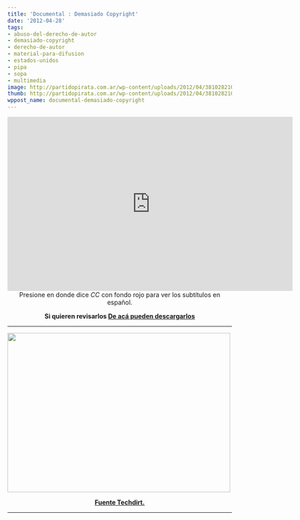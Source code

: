 ```yaml
---
title: 'Documental : Demasiado Copyright'
date: '2012-04-28'
tags:
- abuso-del-derecho-de-autor
- demasiado-copyright
- derecho-de-autor
- material-para-difusion
- estados-unidos
- pipa
- sopa
- multimedia
image: http://partidopirata.com.ar/wp-content/uploads/2012/04/3810282105_3f3b299252.jpg
thumb: http://partidopirata.com.ar/wp-content/uploads/2012/04/3810282105_3f3b299252-150x150.jpg
wppost_name: documental-demasiado-copyright
---
```


<center>
<iframe src="http://www.youtube.com/embed/ZtiRicVNU_A" frameborder="0" width="640" height="390"></iframe>
Presione en donde dice <em>CC</em> con fondo rojo para ver los subtítulos en español.</center>
<p style="text-align: center;"><strong>Si quieren revisarlos <a href="https://rapidshare.com/files/347721430/Too_Much_Copyrightsp2.srt" target="_blank">De acá pueden descargarlos </a></strong></p>


<hr />

<a href="http://partidopirata.com.ar/wp-content/uploads/2012/04/3810282105_3f3b299252.jpg"><img class="size-full wp-image-4264" title="Curva de Mickey Mouse" src="http://partidopirata.com.ar/wp-content/uploads/2012/04/3810282105_3f3b299252.jpg" alt="" width="500" height="357" /></a>

<p style="text-align: center;"><strong><a href="https://www.techdirt.com/articles/20120419/14462618567/too-much-copyright-this-generations-prohibition.shtml" target="_blank">Fuente Techdirt.</a></strong></p>


<hr />
